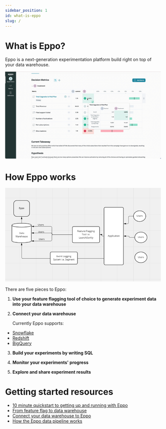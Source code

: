 ```yaml
---
sidebar_position: 1
id: what-is-eppo
slug: /
---
```


# What is Eppo?

Eppo is a next-generation experimentation platform build right on top of your data warehouse.

![What is Eppo Gif](../static/img/building-experiments/what-is-eppo.gif)

# How Eppo works

![How Eppo Works](../static/img/building-experiments/how-eppo-works.png)

There are five pieces to Eppo:

1. **Use your feature flagging tool of choice to generate experiment data into your data warehouse**

2. **Connect your data warehouse**

   Currently Eppo supports:

- [Snowflake](./connecting-your-data/data-warehouses/connecting-to-snowflake)
- [Redshift](./connecting-your-data/data-warehouses/connecting-to-redshift)
- [BigQuery](./connecting-your-data/data-warehouses/connecting-to-bigquery)

3. **Build your experiments by writing SQL**

4. **Monitor your experiments' progress**

5. **Explore and share experiment results**

# Getting started resources

- [10 minute quickstart to getting up and running with Eppo](./quickstart.md)
- [From feature flag to data warehouse](./prerequisites/feature-flagging/index.md)
- [Connect your data warehouse to Eppo](./connecting-your-data/data-warehouses/connecting-to-bigquery)
- [How the Eppo data pipeline works](./building-experiments/eppo-data-pipeline)

